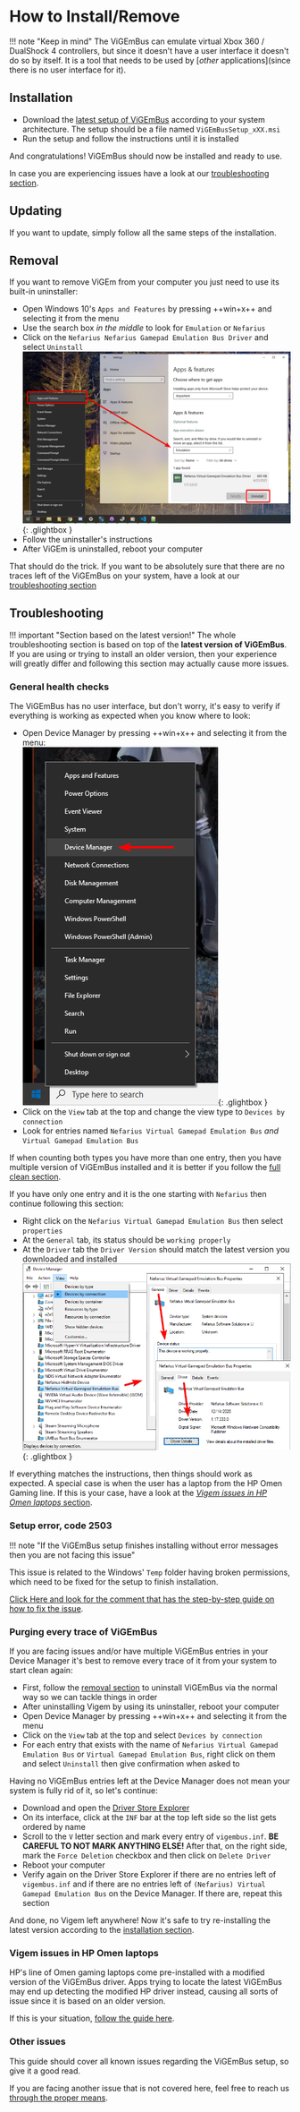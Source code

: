 # How to Install/Remove

!!! note "Keep in mind"
    The ViGEmBus can emulate virtual Xbox 360 / DualShock 4 controllers, but since it doesn't have a user interface it doesn't do so by itself. It is a tool that needs to be used by [_other_ applications](since there is no user interface for it).

## Installation

- Download the [latest setup of ViGEmBus](https://github.com/ViGEm/ViGEmBus/releases) according to your system architecture. The setup should be a file named `ViGEmBusSetup_xXX.msi`
- Run the setup and follow the instructions until it is installed

And congratulations! ViGEmBus should now be installed and ready to use.

In case you are experiencing issues have a look at our [troubleshooting section](#Troubleshooting).

## Updating

If you want to update, simply follow all the same steps of the installation.

## Removal

If you want to remove ViGEm from your computer you just need to use its built-in uninstaller:

- Open Windows 10's `Apps and Features` by pressing ++win+x++ and selecting it from the menu
- Use the search box _in the middle_ to look for `Emulation` or `Nefarius`
- Click on the `Nefarius Nefarius Gamepad Emulation Bus Driver` and select  `Uninstall`  
![UninstallingViGEm](images/UninstallingViGEm.png){: .glightbox }  
- Follow the uninstaller's instructions
- After ViGEm is uninstalled, reboot your computer

That should do the trick. If you want to be absolutely sure that there are no traces left of the ViGEmBus on your system, have a look at our [troubleshooting section](#troubleshooting)

## Troubleshooting

!!! important "Section based on the latest version!"
    The whole troubleshooting section is based on top of the __latest version of ViGEmBus__. If you are using or trying to install an older version, then your experience will greatly differ and following this section may actually cause more issues.

### General health checks

The ViGEmBus has no user interface, but don't worry, it's easy to verify if everything is working as expected when you know where to look:

- Open Device Manager by pressing ++win+x++ and selecting it from the menu:  
![Device Manager](images/6dCenuSsFr.png){: .glightbox }  
- Click on the `View` tab at the top and change the view type to `Devices by connection`
- Look for entries named `Nefarius Virtual Gamepad Emulation Bus` _and_ `Virtual Gamepad Emulation Bus`

If when counting both types you have more than one entry, then you have multiple version of ViGEmBus installed and it is better if you follow the [full clean section](#purging-every-trace-of-vigembus).

If you have only one entry and it is the one starting with `Nefarius` then continue following this section:

- Right click on the `Nefarius Virtual Gamepad Emulation Bus` then select `properties`
- At the `General` tab, its status should be `working properly`
- At the `Driver` tab the `Driver Version` should match the latest version you downloaded and installed  
![DeviceManagerViGEmBUS](images/DeviceManagerViGEmBUS.png){: .glightbox }  

If everything matches the instructions, then things should work as expected. A special case is when the user has a laptop from the HP Omen Gaming line. If this is your case, have a look at the [_Vigem issues in HP Omen laptops_ section](#vigem-issues-in-hp-omen-laptops).

### Setup error, code 2503

!!! note "If the ViGEmBus setup finishes installing without error messages then you are not facing this issue"

This issue is related to the Windows' `Temp` folder having broken permissions, which need to be fixed for the setup to finish installation. 

[Click Here and look for the comment that has the step-by-step guide on how to fix the issue](https://github.com/ViGEm/ViGEmBus/issues/91#issuecomment-826477486).

### Purging every trace of ViGEmBus

If you are facing issues and/or have multiple ViGEmBus entries in your Device Manager it's best to remove every trace of it from your system to start clean again:

- First, follow the [removal section](#removal) to uninstall ViGEmBus via the normal way so we can tackle things in order
- After uninstalling Vigem by using its uninstaller, reboot your computer
- Open Device Manager by pressing ++win+x++ and selecting it from the menu
- Click on the `View` tab at the top and select `Devices by connection`
- For each entry that exists with the name of `Nefarius Virtual Gamepad Emulation Bus` or `Virtual Gamepad Emulation Bus`, right click on them and select `Uninstall` then give confirmation when asked to

Having no ViGEmBus entries left at the Device Manager does not mean your system is fully rid of it, so let's continue:

- Download and open the [Driver Store Explorer](https://github.com/lostindark/DriverStoreExplorer/releases)
- On its interface, click at the `INF` bar at the top left side so the list gets ordered by name
- Scroll to the `V` letter section and mark every entry of `vigembus.inf`. __BE CAREFUL TO NOT MARK ANYTHING ELSE!__ After that, on the right side, mark the `Force Deletion` checkbox and then click on `Delete Driver`
- Reboot your computer
- Verify again on the Driver Store Explorer if there are no entries left of `vigembus.inf` and if there are no entries left of `(Nefarius) Virtual Gamepad Emulation Bus` on the Device Manager. If there are, repeat this section

And done, no Vigem left anywhere! Now it's safe to try re-installing the latest version according to the [installation section](#installation).

### Vigem issues in HP Omen laptops

HP's line of Omen gaming laptops come pre-installed with a modified version of the ViGEmBus driver. Apps trying to locate the latest ViGEmBus may end up detecting the modified HP driver instead, causing all sorts of issue since it is based on an older version.

If this is your situation, [follow the guide here](https://github.com/ViGEm/ViGEmBus/issues/99).

### Other issues

This guide should cover all known issues regarding the ViGEmBus setup, so give it a good read.

If you are facing another issue that is not covered here, feel free to reach us [through the proper means](https://vigem.org/Community-Support/).